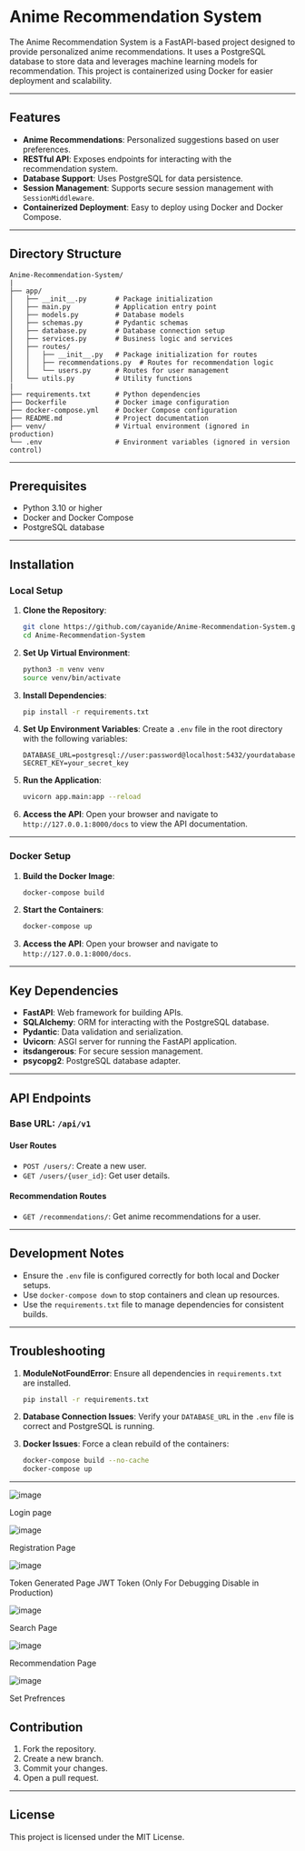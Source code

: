 # Anime Recommendation System

The Anime Recommendation System is a FastAPI-based project designed to provide personalized anime recommendations. It uses a PostgreSQL database to store data and leverages machine learning models for recommendation. This project is containerized using Docker for easier deployment and scalability.

---

## Features

- **Anime Recommendations**: Personalized suggestions based on user preferences.
- **RESTful API**: Exposes endpoints for interacting with the recommendation system.
- **Database Support**: Uses PostgreSQL for data persistence.
- **Session Management**: Supports secure session management with `SessionMiddleware`.
- **Containerized Deployment**: Easy to deploy using Docker and Docker Compose.

---

## Directory Structure

```
Anime-Recommendation-System/
|
├── app/
│   ├── __init__.py       # Package initialization
│   ├── main.py           # Application entry point
│   ├── models.py         # Database models
│   ├── schemas.py        # Pydantic schemas
│   ├── database.py       # Database connection setup
│   ├── services.py       # Business logic and services
│   ├── routes/
│   │   ├── __init__.py   # Package initialization for routes
│   │   ├── recommendations.py  # Routes for recommendation logic
│   │   └── users.py      # Routes for user management
│   └── utils.py          # Utility functions
|
├── requirements.txt      # Python dependencies
├── Dockerfile            # Docker image configuration
├── docker-compose.yml    # Docker Compose configuration
├── README.md             # Project documentation
├── venv/                 # Virtual environment (ignored in production)
└── .env                  # Environment variables (ignored in version control)
```

---

## Prerequisites

- Python 3.10 or higher
- Docker and Docker Compose
- PostgreSQL database

---

## Installation

### Local Setup

1. **Clone the Repository**:
   ```bash
   git clone https://github.com/cayanide/Anime-Recommendation-System.git
   cd Anime-Recommendation-System
   ```

2. **Set Up Virtual Environment**:
   ```bash
   python3 -m venv venv
   source venv/bin/activate
   ```

3. **Install Dependencies**:
   ```bash
   pip install -r requirements.txt
   ```

4. **Set Up Environment Variables**:
   Create a `.env` file in the root directory with the following variables:
   ```env
   DATABASE_URL=postgresql://user:password@localhost:5432/yourdatabase
   SECRET_KEY=your_secret_key
   ```

5. **Run the Application**:
   ```bash
   uvicorn app.main:app --reload
   ```

6. **Access the API**:
   Open your browser and navigate to `http://127.0.0.1:8000/docs` to view the API documentation.

---

### Docker Setup

1. **Build the Docker Image**:
   ```bash
   docker-compose build
   ```

2. **Start the Containers**:
   ```bash
   docker-compose up
   ```

3. **Access the API**:
   Open your browser and navigate to `http://127.0.0.1:8000/docs`.

---

## Key Dependencies

- **FastAPI**: Web framework for building APIs.
- **SQLAlchemy**: ORM for interacting with the PostgreSQL database.
- **Pydantic**: Data validation and serialization.
- **Uvicorn**: ASGI server for running the FastAPI application.
- **itsdangerous**: For secure session management.
- **psycopg2**: PostgreSQL database adapter.

---

## API Endpoints

### Base URL: `/api/v1`

#### User Routes
- `POST /users/`: Create a new user.
- `GET /users/{user_id}`: Get user details.

#### Recommendation Routes
- `GET /recommendations/`: Get anime recommendations for a user.

---

## Development Notes

- Ensure the `.env` file is configured correctly for both local and Docker setups.
- Use `docker-compose down` to stop containers and clean up resources.
- Use the `requirements.txt` file to manage dependencies for consistent builds.

---

## Troubleshooting

1. **ModuleNotFoundError**:
   Ensure all dependencies in `requirements.txt` are installed.
   ```bash
   pip install -r requirements.txt
   ```

2. **Database Connection Issues**:
   Verify your `DATABASE_URL` in the `.env` file is correct and PostgreSQL is running.

3. **Docker Issues**:
   Force a clean rebuild of the containers:
   ```bash
   docker-compose build --no-cache
   docker-compose up
   ```

---


![image](https://github.com/user-attachments/assets/2399dd09-eb51-42bb-b6b9-4079318d8d3d)

Login page 

![image](https://github.com/user-attachments/assets/f05de0db-33bc-4c46-bfde-e422abef9f76)

Registration Page

![image](https://github.com/user-attachments/assets/dcc76b34-fae6-4380-96d4-8a7b885d9dfc)


Token Generated Page JWT Token (Only For Debugging Disable in Production)

![image](https://github.com/user-attachments/assets/1943b9ec-218d-4788-8849-210cc9dac32e)

Search Page 

![image](https://github.com/user-attachments/assets/c412e663-a8f1-4c0c-94d2-15302575e44b)

Recommendation Page 

![image](https://github.com/user-attachments/assets/a55b4e79-ec3c-425d-a535-14755d828d46)

Set Prefrences 

## Contribution

1. Fork the repository.
2. Create a new branch.
3. Commit your changes.
4. Open a pull request.

---

## License

This project is licensed under the MIT License.

